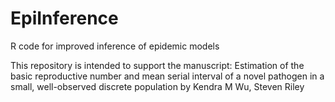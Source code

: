 # EpiInference
R code for improved inference of epidemic models

This repository is intended to support the manuscript:
Estimation of the basic reproductive number and mean serial interval of a novel pathogen in a small, well-observed discrete population
by
Kendra M Wu, Steven Riley
